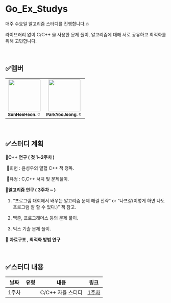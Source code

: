 # Go_Ex_Studys
매주 수요일 알고리즘 스터디를 진행합니다.🔥

라이브러리 없이 C/C++ 을 사용한 문제 풀이, 알고리즘에 대해 서로 공유하고 최적화를 위해 고민합니다.

<br>

## ✅멤버
<table> 
    <tr>
    <td align="center"><a href="https://github.com/SonHeeHeon"><img src="https://avatars.githubusercontent.com/u/53995782?v=4" width="100px;" alt=""/><br />
        <sub><b>SonHeeHeon</b>
            <img src="https://upload.wikimedia.org/wikipedia/commons/thumb/1/18/ISO_C%2B%2B_Logo.svg/640px-ISO_C%2B%2B_Logo.svg.png" alt="c++" width="15" height="15"/>
        </sub>
        </a><br />
        </td>
    <td align="center"><a href="https://github.com/ParkYooJeong"><img src="https://avatars.githubusercontent.com/u/57359207?s=400&v=4" width="100px;" alt=""/><br />
        <sub><b>ParkYooJeong</b>
            <img src="https://upload.wikimedia.org/wikipedia/commons/thumb/1/18/ISO_C%2B%2B_Logo.svg/640px-ISO_C%2B%2B_Logo.svg.png" alt="c++" width="15" height="15"/>
        </sub>
        </a><br />
        </td>
    </tr>
</table>
<br>

## ✅스터디 계획
🔶**C++ 연구 ( 첫 1~2주차 )**

​	🐬희헌 : 윤성우의 열혈 C++ 책 정독.

​	🐳유정 : C,C++ 서치 및 문제풀이.

🔶**알고리즘 연구 ( 3주차 ~ )**

1. “프로그램 대회에서 배우는 알고리즘 문제 해결 전략” or “나프잘(이렇게 하면 나도 프로그램 잘 할 수 있다.)” 책 참고.
2. 백준, 프로그래머스 등의 문제 풀이.

3. 익스 기출 문제 풀이.

🔶 **자료구조 , 최적화 방법 연구**

<br>

## ✅스터디 내용


| 날짜  | 유형 | 내용              | 링크             |
| ----- | ---- | ----------------- | ---------------- |
| 1주차 |      | C/C++ 자율 스터디 | [1주차](./1주차) |

